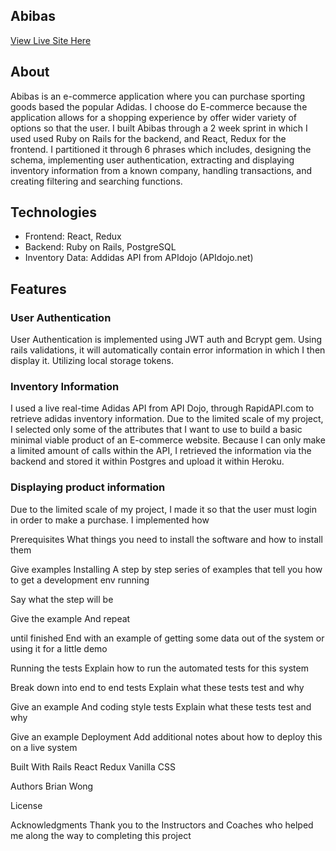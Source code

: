 ## Abibas

[View Live Site Here](https://abibas.netlify.com/)
<implement screen shot here>

## About
Abibas is an e-commerce application where you can purchase sporting goods based the popular Adidas. I choose do E-commerce because the application allows for a shopping experience by offer wider variety of options so that the user. I built Abibas through a 2 week sprint in which I used used Ruby on Rails for the backend, and React, Redux for the frontend. I partitioned it through 6 phrases which includes, designing the schema, implementing user authentication, extracting and displaying inventory information from a known company, handling transactions, and creating filtering and searching functions.
<put more screen shots here>
## Technologies

* Frontend: React, Redux
* Backend: Ruby on Rails, PostgreSQL
* Inventory Data: Addidas API from APIdojo (APIdojo.net)

## Features

### User Authentication
User Authentication is implemented using JWT auth and Bcrypt gem. Using rails validations, it will automatically contain error information in which I then display it. Utilizing local storage tokens.

<load user auth picture>

### Inventory Information
I used a live real-time Adidas API from API Dojo, through RapidAPI.com to retrieve adidas inventory information. Due to the limited scale of my project, I selected only some of the attributes that I want to use to build a basic minimal viable product of an E-commerce website. Because I can only make a limited amount of calls within the API, I retrieved the information via the backend and stored it within Postgres and upload it within Heroku.

<LOAD SCREEN SHOT HERE>

### Displaying product information 
Due to the limited scale of my project, I made it so that the user must login in order to make a purchase. I implemented how 





Prerequisites
What things you need to install the software and how to install them

Give examples
Installing
A step by step series of examples that tell you how to get a development env running

Say what the step will be

Give the example
And repeat

until finished
End with an example of getting some data out of the system or using it for a little demo

Running the tests
Explain how to run the automated tests for this system

Break down into end to end tests
Explain what these tests test and why

Give an example
And coding style tests
Explain what these tests test and why

Give an example
Deployment
Add additional notes about how to deploy this on a live system

Built With
Rails
React
Redux
Vanilla CSS



Authors
Brian Wong

License


Acknowledgments
Thank you to the Instructors and Coaches who helped me along the way to completing this project